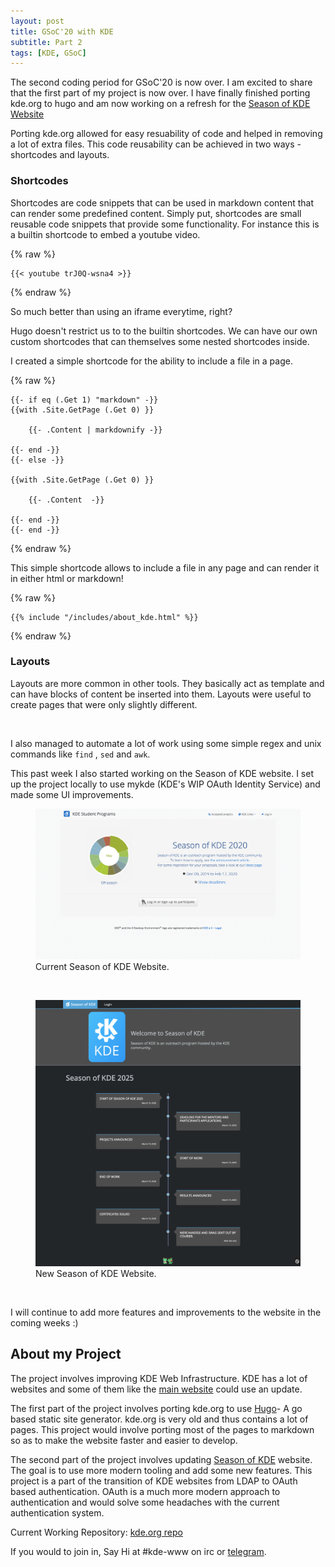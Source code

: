 ```yaml
---
layout: post
title: GSoC'20 with KDE
subtitle: Part 2
tags: [KDE, GSoC]
---
```


The second coding period for GSoC'20 is now over. I am excited to share that the first part of my project is now over. I have finally finished porting kde.org to hugo and am now working on a refresh for the [Season of KDE Website](https://season.kde.org)

Porting kde.org allowed for easy resuability of code and helped in removing a lot of extra files. This code reusability can be achieved in two ways - shortcodes and layouts.

### Shortcodes

Shortcodes are code snippets that can be used in markdown content that can render some predefined content. Simply put, shortcodes are small reusable code snippets that provide some functionality. For instance this is a builtin shortcode to embed a youtube video.

{% raw %}

```
{{< youtube trJ0Q-wsna4 >}}
```

{% endraw %}

So much better than using an iframe everytime, right?

Hugo doesn't restrict us to to the builtin shortcodes. We can have our own custom shortcodes that can themselves some nested shortcodes inside.

I created a simple shortcode for the ability to include a file in a page.

{% raw %}

```
{{- if eq (.Get 1) "markdown" -}}
{{with .Site.GetPage (.Get 0) }}

    {{- .Content | markdownify -}}

{{- end -}}
{{- else -}}

{{with .Site.GetPage (.Get 0) }}

    {{- .Content  -}}

{{- end -}}
{{- end -}}
```

{% endraw %}

This simple shortcode allows to include a file in any page and can render it in either html or markdown!

{% raw %}

```
{{% include "/includes/about_kde.html" %}}
```

{% endraw %}

### Layouts

Layouts are more common in other tools. They basically act as template and can have blocks of content be inserted into them. Layouts were useful to create pages that were only slightly different.

<br/>

I also managed to automate a lot of work using some simple regex and unix commands like `find` , `sed` and `awk`.

This past week I also started working on the Season of KDE website. I set up the project locally to use mykde (KDE's WIP OAuth Identity Service) and made some UI improvements.

<figure class="figure">
  <img src="/img/season-old.png" class="figure-img img-fluid" alt="Current Season of KDE Website">
  <figcaption class="figure-caption text-center">Current Season of KDE Website.</figcaption>
</figure>
<br/>

<figure class="figure">
  <img src="/img/season-new.png" class="figure-img img-fluid" alt="New Season of KDE Website">
  <figcaption class="figure-caption text-center">New Season of KDE Website.</figcaption>
</figure>
<br/>

I will continue to add more features and improvements to the website in the coming weeks :)

## About my Project

The project involves improving KDE Web Infrastructure. KDE has a lot of websites and some of them like the [main website](https://kde.org) could use an update.

The first part of the project involves porting kde.org to use [Hugo](https://gohugo.io/)- A go based static site generator.
kde.org is very old and thus contains a lot of pages. This project would involve porting most of the pages to markdown so as to make the website faster and easier to develop.

The second part of the project involves updating [Season of KDE](https://season.kde.org) website. The goal is to use more modern tooling and add some new features. This project is a part of the transition of KDE websites from LDAP to OAuth based authentication. OAuth is a much more modern approach to authentication and would solve some headaches with the current authentication system.

Current Working Repository: [kde.org repo](https://invent.kde.org/websites/kde-org/-/tree/hugo)

If you would to join in, Say Hi at #kde-www on irc or [telegram](https://t.me/KDEWeb).
